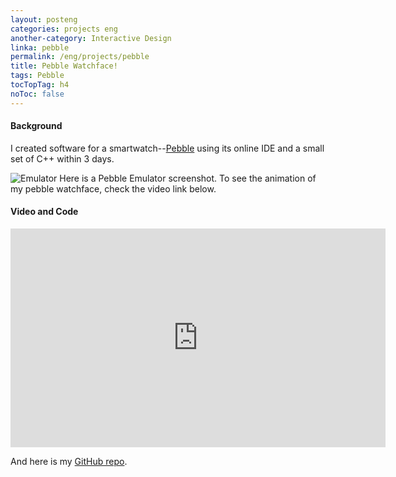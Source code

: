 ```yaml
---
layout: posteng
categories: projects eng
another-category: Interactive Design
linka: pebble
permalink: /eng/projects/pebble
title: Pebble Watchface!
tags: Pebble
tocTopTag: h4
noToc: false
---
```


#### Background

I created software for a smartwatch--[Pebble](https://getpebble.com) using its online IDE and a small set of C++ within 3 days.

![Emulator](https://farm8.staticflickr.com/7359/16302583518_31d72e7a5e_n.jpg)
Here is a Pebble Emulator screenshot. To see the animation of my pebble watchface, check the video link below.



#### Video and Code

<iframe src="https://player.vimeo.com/video/117894630?portrait=0" width="600" height="350" frameborder="0" webkitallowfullscreen mozallowfullscreen allowfullscreen></iframe>


And here is my [GitHub repo](https://github.com/chenlianMT/Pebble_WatchFace).